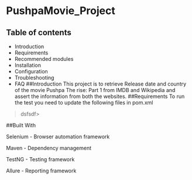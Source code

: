 # PushpaMovie_Project

## Table of contents

- Introduction
- Requirements
- Recommended modules
- Installation
- Configuration
- Troubleshooting
- FAQ
##Introduction
This project is to retrieve Release date and country of the movie Pushpa The rise: Part 1 from IMDB and Wikipedia and assert the information from both the websites.
##Requirements
To run the test you need to update the following files in pom.xml
>dsfsdf>


##Built With

Selenium - Browser automation framework

Maven - Dependency management

TestNG - Testing framework

Allure - Reporting framework
